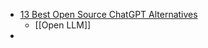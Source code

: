 - [13 Best Open Source ChatGPT Alternatives](https://itsfoss.com/open-source-chatgpt-alternatives/)
	- [[Open LLM]]
-